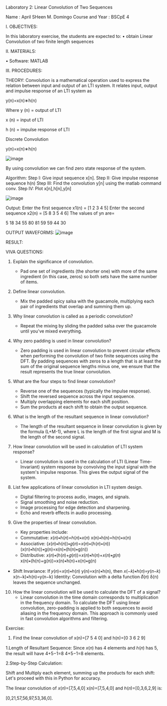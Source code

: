Laboratory 2: Linear Convolution of Two Sequences

Name			: April SHeen M. Domingo
Course and Year	: BSCpE 4


I.	OBJECTIVES:

In this laboratory exercise, the students are expected to:
•	obtain Linear Convolution of two finite length sequences

II.	MATERIALS:

•	Software: MATLAB

III.	PROCEDURES:

THEORY: 
Convolution is a mathematical operation used to express the relation between 
input and output of an LTI system. It relates input, output and impulse response of an LTI system as 

y(n)=x(n)∗h(n)

Where y (n) = output of LTI 

x (n) = input of LTI 

h (n) = impulse response of LTI 

Discrete Convolution 

y(n)=x(n)∗h(n)

![image](https://github.com/user-attachments/assets/87696d23-32ff-475a-a0e6-f931c9129455)


By using convolution we can find zero state response of the system. 

Algorithm: 
Step I: Give input sequence x[n]. 
Step II: Give impulse response sequence h(n) 
Step III: Find the convolution y[n] using the matlab command conv. 
Step IV: Plot x[n],h[n],y[n]

![image](https://github.com/user-attachments/assets/1da73edf-d9c8-4ae5-b483-13a1f9eb4f9d)

Output: 
Enter the first sequence x1(n) = [1 2 3 4 5] 
Enter the second sequence x2(n) = [5 8 3 5 4 6] 
The values of yn are= 

5	18	34	55	80	81	59	59	44	30

OUTPUT WAVEFORMS:
![image](https://github.com/user-attachments/assets/a8567dca-73ab-4028-811c-ae2a6b0a71a7)



RESULT:

VIVA QUESTIONS: 
1. Explain the significance of convolution.
   - Pad one set of ingredients (the shorter one) with more of the same ingredient (in this case, zeros) so both sets have the same number of items.
     
2. Define linear convolution.
   - Mix the padded spicy salsa with the guacamole, multiplying each pair of ingredients that overlap and summing them up.
     
3. Why linear convolution is called as a periodic convolution?
   - Repeat the mixing by sliding the padded salsa over the guacamole until you've mixed everything.
     
4. Why zero padding is used in linear convolution?
   - Zero padding is used in linear convolution to prevent circular effects when performing the convolution of two finite sequences using the DFT. By padding sequences with zeros to a length that is at least the sum of the original sequence lengths minus one, we ensure that the result represents the true linear convolution.
     
5. What are the four steps to find linear convolution?
   - Reverse one of the sequences (typically the impulse response).
   - Shift the reversed sequence across the input sequence.
   - Multiply overlapping elements for each shift position.
   - Sum the products at each shift to obtain the output sequence.

6. What is the length of the resultant sequence in linear convolution?
   - The length of the resultant sequence in linear convolution is given by the formula (L+M-1), where L is the length of the first signal and M is the length of the second signal.
     
7. How linear convolution will be used in calculation of LTI system response?
   - Linear convolution is used in the calculation of LTI (Linear Time-Invariant) system response by convolving the input signal with the system's impulse response. This gives the output signal of the system.
  
8. List few applications of linear convolution in LTI system design.
    - Digital filtering to process audio, images, and signals.
    - Signal smoothing and noise reduction.
    - Image processing for edge detection and sharpening.
    - Echo and reverb effects in audio processing.
  
9. Give the properties of linear convolution.
    - Key properties include:
    - Commutative: 
𝑥(𝑛)∗ℎ(𝑛)=ℎ(𝑛)∗𝑥(𝑛)
x(n)∗h(n)=h(n)∗x(n)
    - Associative: 
(𝑥(𝑛)∗ℎ(𝑛))∗𝑔(𝑛)=𝑥(𝑛)∗(ℎ(𝑛)∗(𝑛))
(x(n)∗h(n))∗g(n)=x(n)∗(h(n)∗g(n))
   - Distributive:
𝑥(𝑛)∗(ℎ(𝑛)+𝑔(𝑛))=𝑥(𝑛)∗ℎ(𝑛)+𝑥(𝑛)∗𝑔(𝑛)
x(n)∗(h(n)+g(n))=x(n)∗h(n)+x(n)∗g(n)
  - Shift Invariance: If 
𝑦(𝑛)=𝑥(𝑛)∗ℎ(𝑛)
y(n)=x(n)∗h(n), then 
𝑥(−𝑘)∗ℎ(𝑛)=𝑦(𝑛−𝑘)
x(n−k)∗h(n)=y(n−k)
  Identity: Convolution with a delta function
𝛿(𝑛)
δ(n) leaves the sequence unchanged.
   
10. How the linear convolution will be used to calculate the DFT of a signal?
    - Linear convolution in the time domain corresponds to multiplication in the frequency domain. To calculate the DFT using linear convolution, zero-padding is applied to both sequences to avoid aliasing in the frequency domain. This approach is commonly used in fast convolution algorithms and filtering.

Exercise: 
1.	Find the linear convolution of x(n)=[7 5 4 0] and h(n)=[0 3 6 2 9]

1.Length of Resultant Sequence:
Since 𝑥(𝑛) has 4 elements and ℎ(𝑛) has 5, the result will have 4+5−1=8
4+5−1=8 elements.

2.Step-by-Step Calculation:

Shift and Multiply each element, summing up the products for each shift:
Let's proceed with this in Python for accuracy.

The linear convolution of 𝑥(𝑛)=[7,5,4,0]
x(n)=[7,5,4,0] and ℎ(𝑛)=[0,3,6,2,9] is:

[0,21,57,56,97,53,36,0].
